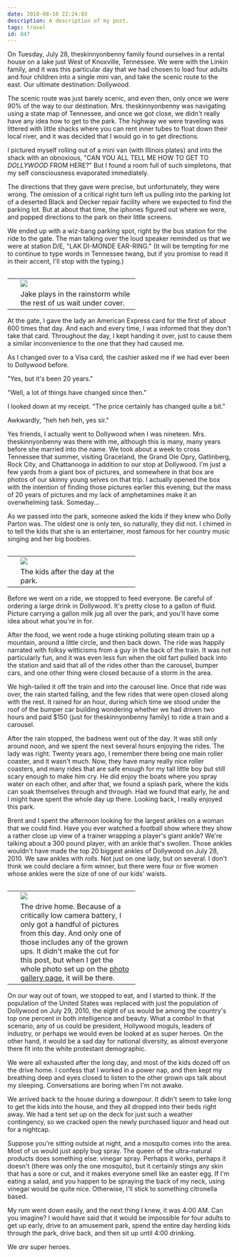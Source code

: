 ```yaml
---
date: 2010-08-10 22:24:03
description: A description of my post.
tags: travel
id: 847
---
```

On Tuesday, July 28, theskinnyonbenny family found ourselves in a rental house on a lake just West of Knoxville, Tennessee.  We were with the Linkin family, and it was this particular day that we had chosen to load four adults and four children into a single mini van, and take the scenic route to the east.  Our ultimate destination:  Dollywood.

The scenic route was just barely scenic, and even then, only once we were 90% of the way to our destination.  Mrs. theskinnyonbenny was navigating using a state map of Tennessee, and once we got close, we didn't really have any idea how to get to the park.  The highway we were traveling was littered with little shacks where you can rent inner tubes to float down their local river, and it was decided that I would go in to get directions.
<!--more-->
I pictured myself rolling out of a mini van (with Illinois plates) and into the shack with an obnoxious, "CAN YOU ALL TELL ME HOW TO GET TO <I>DOLLYWOOD</I> FROM HERE?"  But I found a room full of such simpletons, that my self consciousness evaporated immediately.

The directions that they gave were precise, but unfortunately, they were wrong.  The omission of a critical right turn left us pulling into the parking lot of a deserted Black and Decker repair facility where we expected to find the parking lot.  But at about that time, the iphones figured out where we were, and popped directions to the park on their little screens.

We ended up with a wiz-bang parking spot, right by the bus station for the ride to the gate.  The man talking over the loud speaker reminded us that we were at station D/E, "LAK DI-MONDE EAR-RING."  (It will be tempting for me to continue to type words in Tennessee twang, but if you promise to read it in their accent, I'll stop with the typing.)

<table cellpadding="2" align="right"><tr><td width="5" rowspan="2"><spacer type="block" width="5" height="1"></td><td width="250" ><img src="/img/dollywoodrain.jpg"></td></tr><tr><td class="caption" width="250">Jake plays in the rainstorm while the rest of us wait under cover.</td></tr></table>

At the gate, I gave the lady an American Express card for the first of about 600 times that day.  And each and every time, I was informed that they don't take that card.  Throughout the day, I kept handing it over, just to cause them a similar inconvenience to the one that they had caused me.

As I changed over to a Visa card, the cashier asked me if we had ever been to Dollywood before.  

"Yes, but it's been 20 years."

"Well, a lot of things have changed since then."

I looked down at my receipt.  "The price certainly has changed quite a bit."

Awkwardly, "heh heh heh, yes sir."

Yes friends, I actually went to Dollywood when I was nineteen.  Mrs. theskinnyonbenny was there with me, although this is many, many years before she married into the name.  We took about a week to cross Tennessee that summer, visiting Graceland, the Grand Ole Opry, Gatlinberg, Rock City, and Chattanooga in addition to our stop at Dollywood.  I'm just a few yards from a giant box of pictures, and somewhere in that box are photos of our skinny young selves on that trip.  I actually opened the box with the intention of finding those pictures earlier this evening, but the mass of 20 years of pictures and my lack of amphetamines make it an overwhelming task.  Someday...

As we passed into the park, someone asked the kids if they knew who Dolly Parton was.  The oldest one is only ten, so naturally, they did not.  I chimed in to tell the kids that she is an entertainer, most famous for her country music singing and her big boobies.

<table cellpadding="2" align="right"><tr><td width="5" rowspan="2"><spacer type="block" width="5" height="1"></td><td width="250" ><img src="/img/dollywoodkids2.jpg"></td></tr><tr><td class="caption" width="250">The kids after the day at the park.</td></tr></table>

Before we went on a ride, we stopped to feed everyone.  Be careful of ordering a large drink in Dollywood.  It's pretty close to a gallon of fluid.  Picture carrying a gallon milk jug all over the park, and you'll have some idea about what you're in for.

After the food, we went rode a huge stinking polluting steam train up a mountain, around a little circle, and then back down.  The ride was happily narrated with folksy witticisms from a guy in the back of the train.  It was not particularly fun, and it was even less fun when the old fart pulled back into the station and said that all of the rides other than the carousel, bumper cars, and one other thing were closed because of a storm in the area.

We high-tailed it off the train and into the carousel line.  Once that ride was over, the rain started falling, and the few rides that were open closed along with the rest.  It rained for an hour, during which time we stood under the roof of the bumper car building wondering whether we had driven two hours and paid $150 (just for theskinnyonbenny family) to ride a train and a carousel.

After the rain stopped, the badness went out of the day.  It was still only around noon, and we spent the next several hours enjoying the rides.  The lady was right.  Twenty years ago, I remember there being one main roller coaster, and it wasn't much.  Now, they have many really nice roller coasters, and many rides that are safe enough for my tall little boy but still scary enough to make him cry.  He did enjoy the boats where you spray water on each other, and after that, we found a splash park, where the kids can soak themselves through and through.  Had we found that early, he and I might have spent the whole day up there.  Looking back, I really enjoyed this park.

Brent and I spent the afternoon looking for the largest ankles on a woman that we could find.  Have you ever watched a football show where they show a rather close up view of a trainer wrapping a player's giant ankle?  We're talking about a 300 pound player, with an ankle that's swollen.  Those ankles wouldn't have made the top 20 biggest ankles of Dollywood on July 28, 2010.  We saw ankles with <i>rolls</i>.  Not just on one lady, but on several.  I don't think we could declare a firm winner, but there were four or five women whose ankles were the size of one of our kids' waists.

<table cellpadding="2" align="right"><tr><td width="5" rowspan="2"><spacer type="block" width="5" height="1"></td><td width="250" ><img src="/img/dollywoodkids3.jpg"></td></tr><tr><td class="caption" width="250">The drive home.  Because of a critically low camera battery, I only got a handful of pictures from this day.  And only one of those includes any of the grown ups.  It didn't make the cut for this post, but when I get the whole photo set up on the <a href="/pgHome.php" target="_blank">photo gallery page</a>, it will be there.</td></tr></table>
  
On our way out of town, we stopped to eat, and I started to think.  If the population of the United States was replaced with just the population of Dollywood on July 29, 2010, the eight of us would be among the country's top one percent in both intelligence and beauty.  What a combo!  In that scenario, any of us could be president, Hollywood moguls, leaders of industry, or perhaps we would even be looked at as super heroes.  On the other hand, it would be a sad day for national diversity, as almost everyone there fit into the white protestant demographic.

We were all exhausted after the long day, and most of the kids dozed off on the drive home.  I confess that I worked in a power nap, and then kept my breathing deep and eyes closed to listen to the other grown ups talk about my sleeping.  Conversations are boring when I'm not awake.

We arrived back to the house during a downpour.  It didn't seem to take long to get the kids into the house, and they all dropped into their beds right away.  We had a tent set up on the deck for just such a weather contingency, so we cracked open the newly purchased liquor and head out for a nightcap.

Suppose you're sitting outside at night, and a mosquito comes into the area.  Most of us would just apply bug spray.  The queen of the ultra-natural products does something else:  vinegar spray.  Perhaps it works, perhaps it doesn't (there was only the one mosquito), but it certainly stings any skin that has a sore or cut, and it makes everyone smell like an easter egg.  If I'm eating a salad, and you happen to be spraying the back of my neck, using vinegar would be quite nice.  Otherwise, I'll stick to something citronella based.

My rum went down easily, and the next thing I knew, it was 4:00 AM.  Can you imagine?  I would have said that it would be impossible for four adults to get up early, drive to an amusement park, spend the entire day herding kids through the park, drive back, and then sit up until 4:00 drinking.

We <i>are</i> super heroes.  
